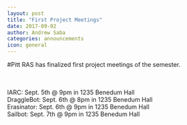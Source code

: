 ```yaml
---
layout: post
title: "First Project Meetings"
date: 2017-09-02
author: Andrew Saba
categories: announcements
icon: general
---
```


#Pitt RAS has finalized first project meetings of the semester. 
<p>
<br />
<br />
IARC: 		  Sept. 5th @ 9pm in 1235 Benedum Hall
<br />
DraggleBot:   Sept. 6th @ 8pm in 1235 Benedum Hall
<br />
Erasinator:   Sept. 6th @ 9pm in 1235 Benedum Hall
<br />
Sailbot: 	  Sept. 7th @ 9pm in 1235 Benedum Hall
</p>

